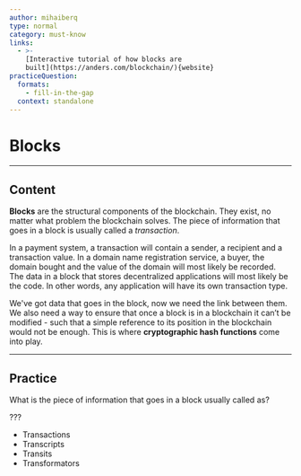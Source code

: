```yaml
---
author: mihaiberq
type: normal
category: must-know
links:
  - >-
    [Interactive tutorial of how blocks are
    built](https://anders.com/blockchain/){website}
practiceQuestion:
  formats:
    - fill-in-the-gap
  context: standalone
---
```


# Blocks


---

## Content

**Blocks** are the structural components of the blockchain. They exist, no matter what problem the blockchain solves. The piece of information that goes in a block is usually called a *transaction*.

In a payment system, a transaction will contain a sender, a recipient and a transaction value. In a domain name registration service, a buyer, the domain bought and the value of the domain will most likely be recorded. The data in a block that stores decentralized applications will most likely be the code. In other words, any application will have its own transaction type.

We've got data that goes in the block, now we need the link between them. We also need a way to ensure that once a block is in a blockchain it can’t be modified - such that a simple reference to its position in the blockchain would not be enough. This is where **cryptographic hash functions** come into play.


---

## Practice

What is the piece of information that goes in a block usually called as?

???

- Transactions
- Transcripts
- Transits
- Transformators
